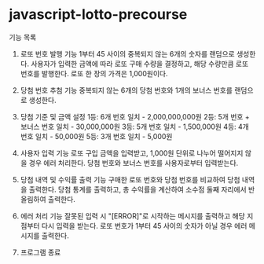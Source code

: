 # javascript-lotto-precourse

기능 목록

1. 로또 번호 발행 기능
  1부터 45 사이의 중복되지 않는 6개의 숫자를 랜덤으로 생성한다.
  사용자가 입력한 금액에 따라 로또 구매 수량을 결정하고, 해당 수량만큼 로또 번호를 발행한다.
  로또 한 장의 가격은 1,000원이다.

2. 당첨 번호 추첨 기능
  중복되지 않는 6개의 당첨 번호와 1개의 보너스 번호를 랜덤으로 생성한다.

3. 당첨 기준 및 금액 설정
  1등: 6개 번호 일치 - 2,000,000,000원
  2등: 5개 번호 + 보너스 번호 일치 - 30,000,000원
  3등: 5개 번호 일치 - 1,500,000원
  4등: 4개 번호 일치 - 50,000원
  5등: 3개 번호 일치 - 5,000원
  
4. 사용자 입력 기능
  로또 구입 금액을 입력받고, 1,000원 단위로 나누어 떨어지지 않을 경우 에러 처리한다.
  당첨 번호와 보너스 번호를 사용자로부터 입력받는다.

5. 당첨 내역 및 수익률 출력 기능
  구매한 로또 번호와 당첨 번호를 비교하여 당첨 내역을 출력한다.
  당첨 통계를 출력하고, 총 수익률을 계산하여 소수점 둘째 자리에서 반올림하여 출력한다.

6. 에러 처리 기능
  잘못된 입력 시 "[ERROR]"로 시작하는 메시지를 출력하고 해당 지점부터 다시 입력을 받는다.
  로또 번호가 1부터 45 사이의 숫자가 아닐 경우 에러 메시지를 출력한다.

7. 프로그램 종료
